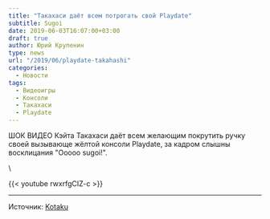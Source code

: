 ```yaml
---
title: "Такахаси даёт всем потрогать свой Playdate"
subtitle: Sugoi
date: 2019-06-03T16:07:00+03:00
draft: true
author: Юрий Крупенин
type: news
url: "/2019/06/playdate-takahashi"
categories:
  - Новости
tags:
  - Видеоигры
  - Консоли
  - Такахаси
  - Playdate
---
```

ШОК ВИДЕО Кэйта Такахаси даёт всем желающим покрутить ручку своей вызывающе жёлтой консоли Playdate, за кадром слышны восклицания "Ooooo sugoi!".

\

{{< youtube rwxrfgCIZ-c >}}

***

Источник: [Kotaku][1]


[1]: https://kotaku.com/hands-on-with-the-playdate-the-game-portable-with-a-cr-1835197195
